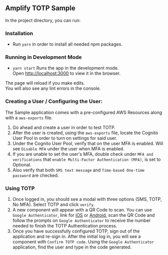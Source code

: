 ## Amplify TOTP Sample

In the project directory, you can run:
### Installation
- Run `yarn` in order to install all needed npm packages.

### Running in Development Mode
- `yarn start`
Runs the app in the development mode.<br />
Open [http://localhost:3000](http://localhost:3000) to view it in the browser.

The page will reload if you make edits.<br />
You will also see any lint errors in the console.

<!-- Will remove when going to Public Repo -->
### Creating a User / Configuring the User:
The Sample application comes with a pre-configured AWS Resources along with a `aws-exports` file. 

1. Go ahead and create a user in order to test TOTP.
2. After the user is created, using the `aws-exports` file, locate the Cognito User Pool in order to turn on settings for said user.
3. Under the Cognito User Pool, verify that on the user MFA is enabled. Will see `Disable MFA` under the user when MFA is enabled.
4. If you are unable to set the user's MFA, double check under `MFA and verifications` that `enable Multi-Factor Authentication (MFA)`, is set to Optional.
5. Also verify that both `SMS text message` and `Time-based One-time password` are checked.

### Using TOTP
1. Once logged in, you should see a modal with three options (SMS, TOTP, No MFA). Select TOTP and click `verify`.
2. A new component will appear with a QR Code to scan. You can use `Google Authenticator`, link for [iOS](https://apps.apple.com/us/app/google-authenticator/id388497605) or [Android](https://play.google.com/store/apps/details?id=com.google.android.apps.authenticator2&hl=en_US), scan the QR Code and follow the prompts on `Google Authenticator` to receive the number needed to finish the TOTP Authentication process. 
3. Once you have successfully configured TOTP, sign out of the application and re-sign in. After the initial log in, you will see a component with `Confirm TOTP code`. Using the `Google Authenticator` application, find the user and type in the code generated. 

